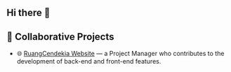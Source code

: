 ## Hi there 👋
## 💼 Collaborative Projects
- 🌐 [RuangCendekia Website](https://github.com/gitapr30/Ruang-Cendekia) — a Project Manager who contributes to the development of back-end and front-end features.

<!--
**svrarchive/svrarchive** is a ✨ _special_ ✨ repository because its `README.md` (this file) appears on your GitHub profile.

Here are some ideas to get you started:

- 🔭 I’m currently working on ...
- 🌱 I’m currently learning ...
- 👯 I’m looking to collaborate on ...
- 🤔 I’m looking for help with ...
- 💬 Ask me about ...
- 📫 How to reach me: ...
- 😄 Pronouns: ...
- ⚡ Fun fact: ...
-->
